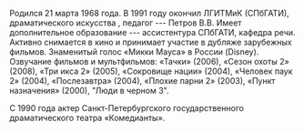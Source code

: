 Родился 21 марта 1968 года. В 1991 году окончил ЛГИТМиК (СПбГАТИ), драматического искусства , педагог --- Петров В.В. Имеет дополнительное образование --- ассистентура СПбГАТИ, кафедра речи. Активно снимается в кино и принимает участие в дубляже зарубежных фильмов. Знаменитый голос «Микки Мауса» в России (Disney). Озвучание фильмов и мультфильмов: «Тачки» (2006), «Сезон охоты 2» (2008), «Три икса 2» (2005), «Сокровище нации» (2004), «Человек паук 2» (2004), «Послезавтра» (2004), «Плохие парни 2» (2003), «Пункт назначения» (2000), "Люди в черном 3".


С 1990 года актер Санкт-Петербургского государственного драматического театра «Комедианты».